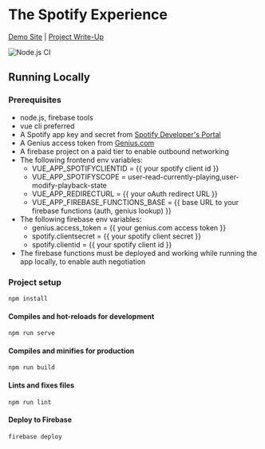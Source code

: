 # The Spotify Experience

[Demo Site](https://spotify-experience.web.app) | [Project Write-Up](https://vanbibber.org/Projects/SpotifyExperience.html)

![Node.js CI](https://github.com/jvb93/SpotifyExperience/workflows/Node.js%20CI/badge.svg)

## Running Locally 

### Prerequisites
- node.js, firebase tools
- vue cli preferred
- A Spotify app key and secret from [Spotify Developer's Portal](https://developer.spotify.com/)
- A Genius access token from [Genius.com](https://docs.genius.com/) 
- A firebase project on a paid tier to enable outbound networking
- The following frontend env variables:
  - VUE_APP_SPOTIFYCLIENTID = {{ your spotify client id }}
  - VUE_APP_SPOTIFYSCOPE = user-read-currently-playing,user-modify-playback-state
  - VUE_APP_REDIRECTURL = {{ your oAuth redirect URL }}
  - VUE_APP_FIREBASE_FUNCTIONS_BASE = {{ base URL to your firebase functions (auth, genius lookup) }}
- The following firebase env variables:
  - genius.access_token = {{ your genius.com access token }}
  - spotify.clientsecret = {{ your spotify client secret }}
  - spotify.clientid = {{ your spotify client id }}
- The firebase functions must be deployed and working while running the app locally, to enable auth negotiation

### Project setup
```
npm install
```

#### Compiles and hot-reloads for development
```
npm run serve
```

#### Compiles and minifies for production
```
npm run build
```

#### Lints and fixes files
```
npm run lint
```

#### Deploy to Firebase
```
firebase deploy
```
